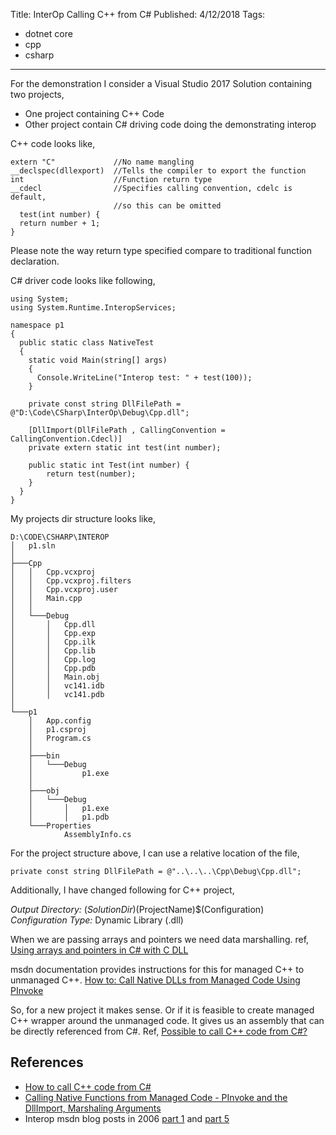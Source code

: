 Title: InterOp Calling C++ from C#
Published: 4/12/2018
Tags:
  - dotnet core
  - cpp
  - csharp
---
For the demonstration I consider a Visual Studio 2017 Solution containing two projects,

 - One project containing C++ Code
 - Other project contain C# driving code doing the demonstrating interop

C++ code looks like,

    extern "C"             //No name mangling
    __declspec(dllexport)  //Tells the compiler to export the function
    int                    //Function return type     
    __cdecl                //Specifies calling convention, cdelc is default, 
                           //so this can be omitted 
      test(int number) {
      return number + 1;
    }

Please note the way return type specified compare to traditional function declaration.

C# driver code looks like following,

    using System;
    using System.Runtime.InteropServices;

    namespace p1
    {
      public static class NativeTest
      {
        static void Main(string[] args)
        {
          Console.WriteLine("Interop test: " + test(100));
        }

        private const string DllFilePath = @"D:\Code\CSharp\InterOp\Debug\Cpp.dll";

        [DllImport(DllFilePath , CallingConvention = CallingConvention.Cdecl)]
        private extern static int test(int number);

        public static int Test(int number) {
            return test(number);
        }
      }
    }


My projects dir structure looks like,

    D:\CODE\CSHARP\INTEROP
    │   p1.sln
    │
    ├───Cpp
    │   │   Cpp.vcxproj
    │   │   Cpp.vcxproj.filters
    │   │   Cpp.vcxproj.user
    │   │   Main.cpp
    │   │
    │   └───Debug
    │       │   Cpp.dll
    │       │   Cpp.exp
    │       │   Cpp.ilk
    │       │   Cpp.lib
    │       │   Cpp.log
    │       │   Cpp.pdb
    │       │   Main.obj
    │       │   vc141.idb
    │       │   vc141.pdb
    │ 
    └───p1
        │   App.config
        │   p1.csproj
        │   Program.cs
        │
        ├───bin
        │   └───Debug
        │           p1.exe
        │
        ├───obj
        │   └───Debug
        │       │   p1.exe
        │       │   p1.pdb
        └───Properties
                AssemblyInfo.cs

For the project structure above, I can use a relative location of the file,

    private const string DllFilePath = @"..\..\..\Cpp\Debug\Cpp.dll";

Additionally, I have changed following for C++ project,

*Output Directory:* $(SolutionDir)$(ProjectName)\$(Configuration)\
*Configuration Type:* Dynamic Library (.dll)


When we are passing arrays and pointers we need data marshalling. ref, [Using arrays and pointers in C# with C DLL](https://stackoverflow.com/questions/741206/using-arrays-and-pointers-in-c-sharp-with-c-dll)

msdn documentation provides instructions for this for managed C++ to unmanaged C++.
[How to: Call Native DLLs from Managed Code Using PInvoke](https://docs.microsoft.com/en-us/cpp/dotnet/how-to-call-native-dlls-from-managed-code-using-pinvoke)

So, for a new project it makes sense. Or if it is feasible to create managed C++ wrapper around the unmanaged code. It gives us an assembly that can be directly referenced from C#. Ref, [Possible to call C++ code from C#?](https://stackoverflow.com/questions/935664/possible-to-call-c-code-from-c)

## References

 - [How to call C++ code from C#](https://stackoverflow.com/questions/9407616/how-to-call-c-code-from-c-sharp)
 - [Calling Native Functions from Managed Code - PInvoke and the DllImport, Marshaling Arguments](https://docs.microsoft.com/en-us/cpp/dotnet/calling-native-functions-from-managed-code)
- Interop msdn blog posts in 2006 [part 1](https://blogs.msdn.microsoft.com/borisj/2006/07/30/interop-101-part-1/) and [part 5](https://blogs.msdn.microsoft.com/borisj/2007/02/09/interop-101-part-5/)
